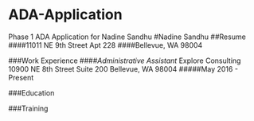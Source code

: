 # ADA-Application
Phase 1 ADA Application for Nadine Sandhu
#Nadine Sandhu
##Resume
####11011 NE 9th Street Apt 228
####Bellevue, WA 98004

###Work Experience
####_Administrative Assistant_ Explore Consulting
10900 NE 8th Street Suite 200
Bellevue, WA 98004
#####May 2016 - Present

###Education

###Training
